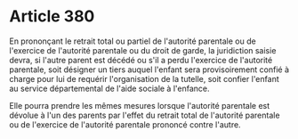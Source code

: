 # Article 380

En prononçant le retrait total ou partiel de l'autorité parentale ou de l'exercice de l'autorité parentale ou du droit de garde, la juridiction saisie devra, si l'autre parent est décédé ou s'il a perdu l'exercice de l'autorité parentale, soit désigner un tiers auquel l'enfant sera provisoirement confié à charge pour lui de requérir l'organisation de la tutelle, soit confier l'enfant au service départemental de l'aide sociale à l'enfance.

Elle pourra prendre les mêmes mesures lorsque l'autorité parentale est dévolue à l'un des parents par l'effet du retrait total de l'autorité parentale ou de l'exercice de l'autorité parentale prononcé contre l'autre.
